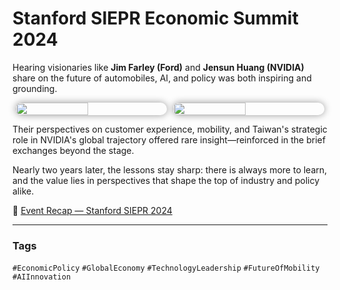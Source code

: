 # **Stanford SIEPR Economic Summit 2024**

Hearing visionaries like **Jim Farley (Ford)** and **Jensun Huang (NVIDIA)** share on the future of automobiles, AI, and policy was both inspiring and grounding.

<div style="display:flex;flex-wrap:wrap;gap:10px;justify-content:center;">
  <img src="/alvin-site/JPG_VID/PXL_20240301_223820417.jpg?v=1"
       style="width:48%;border-radius:12px;box-shadow:0 0 12px rgba(0,0,0,0.4);">
  <img src="/alvin-site/JPG_VID/PXL_20240302_024434802.jpg?v=1"
       style="width:48%;border-radius:12px;box-shadow:0 0 12px rgba(0,0,0,0.4);">
</div>

Their perspectives on customer experience, mobility, and Taiwan's strategic role in NVIDIA's global trajectory offered rare insight—reinforced in the brief exchanges beyond the stage.

Nearly two years later, the lessons stay sharp: there is always more to learn, and the value lies in perspectives that shape the top of industry and policy alike.

🔗 [Event Recap — Stanford SIEPR 2024](https://siepr.stanford.edu/siepr-events/summits/2024-siepr-economic-summit)

---

### Tags  
`#EconomicPolicy` `#GlobalEconomy` `#TechnologyLeadership` `#FutureOfMobility` `#AIInnovation`
